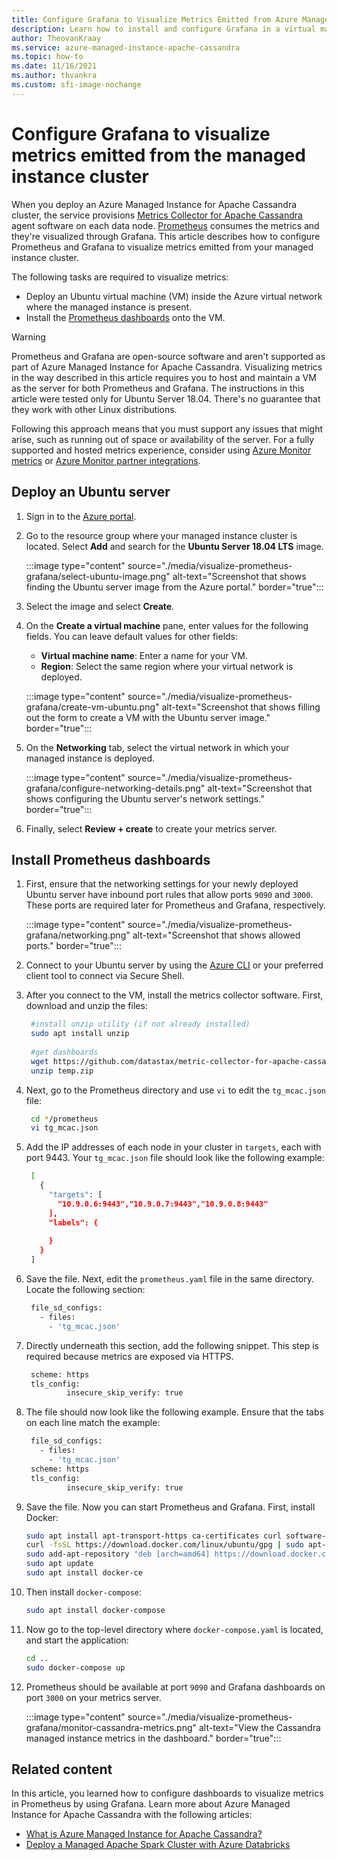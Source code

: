 ```yaml
---
title: Configure Grafana to Visualize Metrics Emitted from Azure Managed Instance for Apache Cassandra
description: Learn how to install and configure Grafana in a virtual machine to visualize metrics emitted from an Azure Managed Instance for Apache Cassandra cluster.
author: TheovanKraay
ms.service: azure-managed-instance-apache-cassandra
ms.topic: how-to
ms.date: 11/16/2021
ms.author: thvankra
ms.custom: sfi-image-nochange
---
```


# Configure Grafana to visualize metrics emitted from the managed instance cluster

When you deploy an Azure Managed Instance for Apache Cassandra cluster, the service provisions [Metrics Collector for Apache Cassandra](https://github.com/datastax/metric-collector-for-apache-cassandra) agent software on each data node. [Prometheus](https://prometheus.io/) consumes the metrics and they're visualized through Grafana. This article describes how to configure Prometheus and Grafana to visualize metrics emitted from your managed instance cluster.

The following tasks are required to visualize metrics:

* Deploy an Ubuntu virtual machine (VM) inside the Azure virtual network where the managed instance is present.
* Install the [Prometheus dashboards](https://github.com/datastax/metric-collector-for-apache-cassandra#installing-the-prometheus-dashboards) onto the VM.

> [!WARNING]
> Prometheus and Grafana are open-source software and aren't supported as part of Azure Managed Instance for Apache Cassandra. Visualizing metrics in the way described in this article requires you to host and maintain a VM as the server for both Prometheus and Grafana. The instructions in this article were tested only for Ubuntu Server 18.04. There's no guarantee that they work with other Linux distributions.
>
> Following this approach means that you must support any issues that might arise, such as running out of space or availability of the server. For a fully supported and hosted metrics experience, consider using [Azure Monitor metrics](monitor-clusters.md#azure-managed-instance-for-apache-cassandra-metrics) or [Azure Monitor partner integrations](/azure/azure-monitor/partners).

## Deploy an Ubuntu server

1. Sign in to the [Azure portal](https://portal.azure.com/).

1. Go to the resource group where your managed instance cluster is located. Select **Add** and search for the **Ubuntu Server 18.04 LTS** image.

   :::image type="content" source="./media/visualize-prometheus-grafana/select-ubuntu-image.png" alt-text="Screenshot that shows finding the Ubuntu server image from the Azure portal." border="true":::

1. Select the image and select **Create**.

1. On the **Create a virtual machine** pane, enter values for the following fields. You can leave default values for other fields:

   * **Virtual machine name**: Enter a name for your VM.
   * **Region**: Select the same region where your virtual network is deployed.

   :::image type="content" source="./media/visualize-prometheus-grafana/create-vm-ubuntu.png" alt-text="Screenshot that shows filling out the form to create a VM with the Ubuntu server image." border="true":::

1. On the **Networking** tab, select the virtual network in which your managed instance is deployed.

   :::image type="content" source="./media/visualize-prometheus-grafana/configure-networking-details.png" alt-text="Screenshot that shows configuring the Ubuntu server's network settings." border="true":::

1. Finally, select **Review + create** to create your metrics server.

## Install Prometheus dashboards

1. First, ensure that the networking settings for your newly deployed Ubuntu server have inbound port rules that allow ports `9090` and `3000`. These ports are required later for Prometheus and Grafana, respectively.

   :::image type="content" source="./media/visualize-prometheus-grafana/networking.png" alt-text="Screenshot that shows allowed ports." border="true":::

1. Connect to your Ubuntu server by using the [Azure CLI](/azure/virtual-machines/linux/ssh-from-windows#ssh-clients) or your preferred client tool to connect via Secure Shell.

1. After you connect to the VM, install the metrics collector software. First, download and unzip the files:

   ```bash
    #install unzip utility (if not already installed)
    sudo apt install unzip
    
    #get dashboards
    wget https://github.com/datastax/metric-collector-for-apache-cassandra/releases/download/v0.3.0/datastax-mcac-dashboards-0.3.0.zip -O temp.zip
    unzip temp.zip
   ```

1. Next, go to the Prometheus directory and use `vi` to edit the `tg_mcac.json` file:

   ```bash
    cd */prometheus
    vi tg_mcac.json    
   ```

1. Add the IP addresses of each node in your cluster in `targets`, each with port 9443. Your `tg_mcac.json` file should look like the following example:

   ```bash
    [
      {
        "targets": [
          "10.9.0.6:9443","10.9.0.7:9443","10.9.0.8:9443"
        ],
        "labels": {
    
        }
      }
    ]  
   ```

1. Save the file. Next, edit the `prometheus.yaml` file in the same directory. Locate the following section:

   ```bash
    file_sd_configs:
      - files:
        - 'tg_mcac.json'
   ```

1. Directly underneath this section, add the following snippet. This step is required because metrics are exposed via HTTPS.

   ```bash
    scheme: https
    tls_config:
            insecure_skip_verify: true
   ```

1. The file should now look like the following example. Ensure that the tabs on each line match the example:

   ```bash
    file_sd_configs:
      - files:
        - 'tg_mcac.json'
    scheme: https
    tls_config:
            insecure_skip_verify: true
   ```

1. Save the file. Now you can start Prometheus and Grafana. First, install Docker:

    ```bash
    sudo apt install apt-transport-https ca-certificates curl software-properties-common
    curl -fsSL https://download.docker.com/linux/ubuntu/gpg | sudo apt-key add -
    sudo add-apt-repository "deb [arch=amd64] https://download.docker.com/linux/ubuntu `lsb_release -cs` test"
    sudo apt update
    sudo apt install docker-ce
    ```

1. Then install `docker-compose`:

    ```bash
    sudo apt install docker-compose
    ```

1. Now go to the top-level directory where `docker-compose.yaml` is located, and start the application:

    ```bash
    cd ..
    sudo docker-compose up
    ```

1. Prometheus should be available at port `9090` and Grafana dashboards on port `3000` on your metrics server.

   :::image type="content" source="./media/visualize-prometheus-grafana/monitor-cassandra-metrics.png" alt-text="View the Cassandra managed instance metrics in the dashboard." border="true":::

## Related content

In this article, you learned how to configure dashboards to visualize metrics in Prometheus by using Grafana. Learn more about Azure Managed Instance for Apache Cassandra with the following articles:

* [What is Azure Managed Instance for Apache Cassandra?](introduction.md)
* [Deploy a Managed Apache Spark Cluster with Azure Databricks](deploy-cluster-databricks.md)
